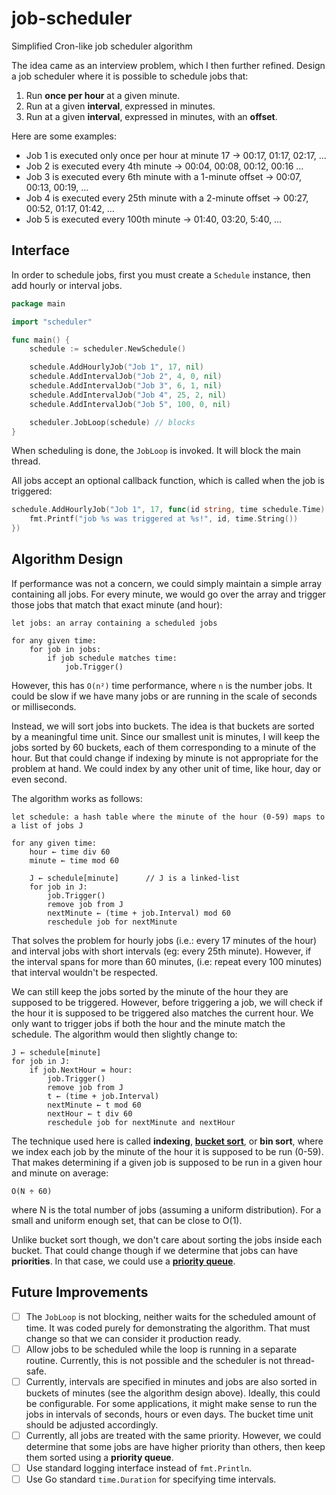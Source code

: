 # job-scheduler

Simplified Cron-like job scheduler algorithm

The idea came as an interview problem, which I then further refined. Design a job scheduler where it is possible to schedule jobs that:

1. Run **once per hour** at a given minute.
2. Run at a given **interval**, expressed in minutes.
3. Run at a given **interval**, expressed in minutes, with an **offset**.

Here are some examples:

- Job 1 is executed only once per hour at minute 17 → 00:17, 01:17, 02:17, …
- Job 2 is executed every 4th minute → 00:04, 00:08, 00:12, 00:16 …
- Job 3 is executed every 6th minute with a 1-minute offset → 00:07, 00:13, 00:19, …
- Job 4 is executed every 25th minute with a 2-minute offset → 00:27, 00:52, 01:17, 01:42, …
- Job 5 is executed every 100th minute → 01:40, 03:20, 5:40, …

## Interface

In order to schedule jobs, first you must create a `Schedule` instance, then add hourly or interval jobs.

```go
package main

import "scheduler"

func main() {
	schedule := scheduler.NewSchedule()

	schedule.AddHourlyJob("Job 1", 17, nil)
	schedule.AddIntervalJob("Job 2", 4, 0, nil)
	schedule.AddIntervalJob("Job 3", 6, 1, nil)
	schedule.AddIntervalJob("Job 4", 25, 2, nil)
	schedule.AddIntervalJob("Job 5", 100, 0, nil)

	scheduler.JobLoop(schedule) // blocks
}
```

When scheduling is done, the `JobLoop` is invoked. It will block the main thread.

All jobs accept an optional callback function, which is called when the job is triggered:

```go
schedule.AddHourlyJob("Job 1", 17, func(id string, time schedule.Time) {
    fmt.Printf("job %s was triggered at %s!", id, time.String())
})
```

## Algorithm Design

If performance was not a concern, we could simply maintain a simple array containing all jobs. For every minute, we would go over the array and trigger those jobs that match that exact minute (and hour):

```
let jobs: an array containing a scheduled jobs

for any given time:
    for job in jobs:
        if job schedule matches time:
            job.Trigger()
```

However, this has `O(n²)` time performance, where `n` is the number jobs. It could be slow if we have many jobs or are running in the scale of seconds or milliseconds.

Instead, we will sort jobs into buckets. The idea is that buckets are sorted by a meaningful time unit. Since our smallest unit is minutes, I will keep the jobs sorted by 60 buckets, each of them corresponding to a minute of the hour. But that could change if indexing by minute is not appropriate for the problem at hand. We could index by any other unit of time, like hour, day or even second.

The algorithm works as follows:

```
let schedule: a hash table where the minute of the hour (0-59) maps to a list of jobs J

for any given time:
    hour ← time div 60
    minute ← time mod 60

    J ← schedule[minute]      // J is a linked-list
    for job in J:
        job.Trigger()
        remove job from J
        nextMinute ← (time + job.Interval) mod 60
        reschedule job for nextMinute
```

That solves the problem for hourly jobs (i.e.: every 17 minutes of the hour) and interval jobs with short  intervals (eg: every 25th minute). However, if the interval spans for more than 60 minutes, (i.e: repeat every 100 minutes) that interval wouldn't be respected.

We can still keep the jobs sorted by the minute of the hour they are supposed to be triggered. However, before triggering a job, we will check if the hour it is supposed to be triggered also matches the current hour. We only want to trigger jobs if both the hour and the minute match the schedule. The algorithm would then slightly change to:

```
J ← schedule[minute]
for job in J:
    if job.NextHour = hour:
        job.Trigger()
        remove job from J
        t ← (time + job.Interval)
        nextMinute ← t mod 60
        nextHour ← t div 60
        reschedule job for nextMinute and nextHour
```

The technique used here is called **indexing**, **[bucket sort](https://en.wikipedia.org/wiki/Bucket_sort)**, or **bin sort**, where we index each job by the minute of the  hour it is supposed to be run (0-59). That makes determining if a given job is supposed to be run in a given hour and minute on average:

    O(N ÷ 60)

where N is the total number of jobs (assuming a uniform distribution). For a small and uniform enough set, that can be close to O(1).

Unlike bucket sort though, we don't care about sorting the jobs inside each bucket. That could change though if we determine that jobs can have **priorities**. In that case, we could use a **[priority queue](https://en.wikipedia.org/wiki/Priority_queue)**.

## Future Improvements

- [ ] The `JobLoop` is not blocking, neither waits for the scheduled amount of time. It was coded purely for demonstrating the algorithm. That must change so that we can consider it production ready.
- [ ] Allow jobs to be scheduled while the loop is running in a separate routine. Currently, this is not possible and the scheduler is not thread-safe.
- [ ] Currently, intervals are specified in minutes and jobs are also sorted in buckets of minutes (see the algorithm design above). Ideally, this could be configurable. For some applications, it might make sense to run the jobs in intervals of seconds, hours or even days. The bucket time unit should be adjusted accordingly.
- [ ] Currently, all jobs are treated with the same priority. However, we could determine that some jobs are have higher priority than others, then keep them sorted using a **priority queue**.
- [ ] Use standard logging interface instead of `fmt.Println`.
- [ ] Use Go standard `time.Duration` for specifying time intervals.
